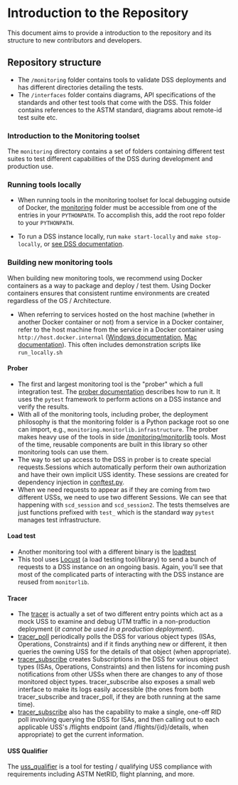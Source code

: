 # Introduction to the Repository

This document aims to provide a introduction to the repository and its structure to new contributors and developers.

## Repository structure

- The `/monitoring` folder contains tools to validate DSS deployments and has different directories detailing the tests.
- The `/interfaces` folder contains diagrams, API specifications of the standards and other test tools that come with the DSS. This folder contains references to the ASTM standard, diagrams about remote-id test suite etc.

### Introduction to the Monitoring toolset

The `monitoring` directory contains a set of folders containing different test suites to test different capabilities of the DSS during development and production use.

### Running tools locally

- When running tools in the monitoring toolset for local debugging outside of Docker, the [monitoring](monitoring) folder must be accessible from one of the entries in your `PYTHONPATH`.  To accomplish this, add the root repo folder to your `PYTHONPATH`.

- To run a DSS instance locally, run `make start-locally` and `make stop-locally`, or [see DSS documentation](https://github.com/interuss/dss/blob/master/build/dev/standalone_instance.md).

### Building new monitoring tools

When building new monitoring tools, we recommend using Docker containers as a way to package and deploy / test them. Using Docker containers ensures that consistent runtime environments are created regardless of the OS / Architecture.

- When referring to services hosted on the host machine (whether in another Docker container or not) from a service in a Docker container, refer to the host machine from the service in a Docker container using `http://host.docker.internal` ([Windows documentation](https://docs.docker.com/docker-for-windows/networking/#use-cases-and-workarounds), [Mac documentation](https://docs.docker.com/docker-for-mac/networking/#use-cases-and-workarounds)). This often includes demonstration scripts like `run_locally.sh`

#### Prober

- The first and largest monitoring tool is the "prober" which a full integration test. The [prober documentation](monitoring/prober/README.md) describes how to run it. It uses the `pytest` framework to perform actions on a DSS instance and verify the results.
- With all of the monitoring tools, including prober, the deployment philosophy is that the monitoring folder is a Python package root so one can import, e.g., `monitoring.monitorlib.infrastructure`. The prober makes heavy use of the tools in side [/monitoring/monitorlib](monitoring/monitorlib/README.md) tools. Most of the time, reusable components are built in this library so other monitoring tools can use them.
- The way to set up access to the DSS in prober is to create special requests.Sessions which automatically perform their own authorization and have their own implicit USS identity. These sessions are created for dependency injection in [conftest.py](monitoring/prober/conftest.py).
- When we need requests to appear as if they are coming from two different USSs, we need to use two different Sessions. We can see that happening with `scd_session` and `scd_session2`.  The tests themselves are just functions prefixed with `test_` which is the standard way `pytest` manages test infrastructure.

#### Load test

- Another monitoring tool with a different binary is the [loadtest](monitoring/loadtest/README.md)
- This tool uses [Locust](https://locust.io) (a load testing tool/library) to send a bunch of requests to a DSS instance on an ongoing basis.  Again, you'll see that most of the complicated parts of interacting with the DSS instance are reused from `monitorlib`.

#### Tracer

- The [tracer](monitoring/tracer/README.md) is actually a set of two different entry points which act as a mock USS to examine and debug UTM traffic in a non-production deployment (*it cannot be used in a production deployment*).
- [tracer_poll](monitoring/tracer/tracer_poll.py) periodically polls the DSS for various object types (ISAs, Operations, Constraints) and if it finds anything new or different, it then queries the owning USS for the details of that object (when appropriate).
- [tracer_subscribe](monitoring/tracer/tracer_subscribe.py) creates Subscriptions in the DSS for various object types (ISAs, Operations, Constraints) and then listens for incoming push notifications from other USSs when there are changes to any of those monitored object types.  tracer_subscribe also exposes a small web interface to make its logs easily accessible (the ones from both tracer_subscribe and tracer_poll, if they are both running at the same time).
- [tracer_subscribe](monitoring/tracer/tracer_subscribe.py) also has the capability to make a single, one-off RID poll involving querying the DSS for ISAs, and then calling out to each applicable USS's /flights endpoint (and /flights/{id}/details, when appropriate) to get the current information.

#### USS Qualifier

The [uss_qualifier](monitoring/uss_qualifier/README.md) is a tool for testing / qualifying USS compliance with requirements including ASTM NetRID, flight planning, and more.
